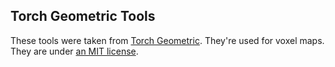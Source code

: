 ## Torch Geometric Tools

These tools were taken from [Torch Geometric](https://github.com/pyg-team/pytorch_geometric). They're used for voxel maps. They are under [an MIT license](src/yanzj/utils/torch_geometric/LICENSE).
